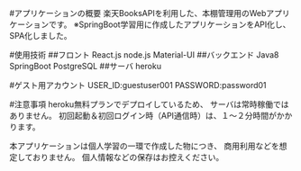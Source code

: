 #アプリケーションの概要
楽天BooksAPIを利用した、本棚管理用のWebアプリケーションです。
※SpringBoot学習用に作成したアプリケーションをAPI化し、SPA化しました。

#使用技術
##フロント
React.js
node.js
Material-UI
##バックエンド
Java8
SpringBoot
PostgreSQL
##サーバ
heroku

#ゲスト用アカウント
USER_ID:guestuser001
PASSWORD:password01

#注意事項
heroku無料プランでデプロイしているため、
サーバは常時稼働ではありません。
初回起動＆初回ログイン時（API通信時）は、１〜２分時間がかかります。

本アプリケーションは個人学習の一環で作成した物につき、
商用利用などを想定しておりません。
個人情報などの保存はお控えください。

